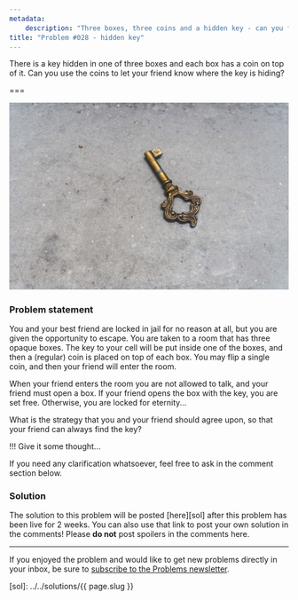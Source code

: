 ```yaml
---
metadata:
    description: "Three boxes, three coins and a hidden key - can you find it?"
title: "Problem #028 - hidden key"
---
```


There is a key hidden in one of three boxes and each box has a coin on top of it.
Can you use the coins to let your friend know where the key is hiding?

===

![A photograph of a key, by Aneta Pawlik on Unsplash.](thumbnail.jpg)

### Problem statement

You and your best friend are locked in jail for no reason at all, but you are
given the opportunity to escape.
You are taken to a room that has three opaque boxes.
The key to your cell will be put inside one of the boxes, and then a (regular)
coin is placed on top of each box.
You may flip a single coin, and then your friend will enter the room.

When your friend enters the room you are not allowed to talk, and your friend
must open a box.
If your friend opens the box with the key, you are set free.
Otherwise, you are locked for eternity...

What is the strategy that you and your friend should agree upon, so that
your friend can always find the key?

!!! Give it some thought...

If you need any clarification whatsoever, feel free to ask in the comment section below.

### Solution

The solution to this problem will be posted [here][sol] after this problem has been live for 2 weeks.
You can also use that link to post your own solution in the comments! Please **do not** post spoilers in the comments here.
<!--You can read the solution [here][sol] to compare with your own solution.
You can also use that link to post your own solution in the comments! Please **do not** post spoilers in the comments here.-->

---

If you enjoyed the problem and would like to get new problems directly in your inbox, be sure to [subscribe to the Problems newsletter][subscribe].

[subscribe]: https://mathspp.com/subscribe
[sol]: ../../solutions/{{ page.slug }}
